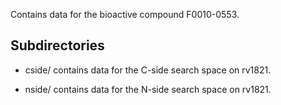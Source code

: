 Contains data for the bioactive compound F0010-0553.

## Subdirectories

- cside/ contains data for the C-side search space on rv1821.

- nside/ contains data for the N-side search space on rv1821.

